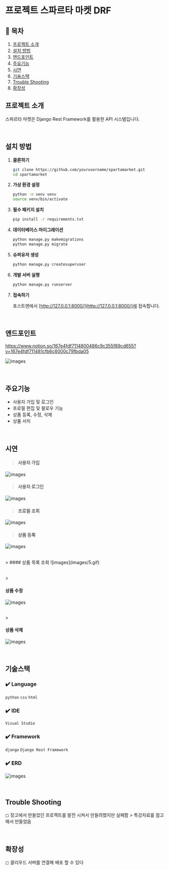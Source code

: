 #  프로젝트 스파르타 마켓 DRF 

## 📖 목차 
1. [프로젝트 소개](#프로젝트-소개) 
2. [설치 방법](#설치-방법)
3. [앤드포인트](#앤드포인트)
4. [주요기능](#주요기능) 
5. [시연](#시연)
6. [기술스택](#기술스택) 
7. [Trouble Shooting](#trouble-shooting)
6. [확장성](#확장성)

## 프로젝트 소개

스파르타 마켓은  Django Rest Framework를 활용한 API 시스템입니다. 

<br>

## 설치 방법

1. **클론하기**

    ```bash
    git clone https://github.com/yourusername/spartamarket.git
    cd spartamarket
    ```

2. **가상 환경 설정**

    ```bash
    python -m venv venv
    source venv/bin/activate
    ```

3. **필수 패키지 설치**

    ```bash
    pip install -r requirements.txt
    ```

4. **데이터베이스 마이그레이션**

    ```bash
    python manage.py makemigrations
    python manage.py migrate
    ```

5. **슈퍼유저 생성**

    ```bash
    python manage.py createsuperuser
    ```

6. **개발 서버 실행**

    ```bash
    python manage.py runserver
    ```

7. **접속하기**

    포스트맨에서 [http://127.0.0.1:8000/](http://127.0.0.1:8000/)에 접속합니다.
<br>


## 앤드포인트
https://www.notion.so/167e4fdf7114800486c9c355f89cd655?v=167e4fdf711481cfb6c6000c79fbda05

![images](images/1.jpg)

<br>

## 주요기능
- 사용자 가입 및 로그인
- 프로필 편집 및 팔로우 기능
- 상품 등록, 수정, 삭제
- 상품 서치

<br>

##  시연
> #### 사용자 가입 
![images](images/1.gif)
<br>

> #### 사용자 로그인
![images](images/2.gif)
<br>

> #### 프로필 조회
![images](images/3.gif)
<br>

> #### 상품 등록
![images](images/4.gif)

<br>
> #### 상품 목록 조회 
![images](images/5.gif)

<br>> 
#### 상품 수정  
![images](images/6.gif)

<br>> 
#### 상품 삭제
![images](images/7.gif)

<br>

##  기술스택

### ✔️ Language
 `python` `css` `html` 

### ✔️ IDE
`Visual Studio`

### ✔️ Framework
`django` `Django Rest Framework` 

### ✔️ ERD
![images](images/1.png)

<br>

## Trouble Shooting

◻ 장고에서 만들었던 프로젝트를 발전 시켜서 만들려했지만 실패함 > 특강자료를 참고해서 만들었음

<br>

## 확장성
◻ 클리우드 서버를 연결해 배포 할 수 있다


